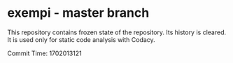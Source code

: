 # exempi - master branch

This repository contains frozen state of the repository.
Its history is cleared. It is used only for static code
analysis with Codacy.

Commit Time: 1702013121